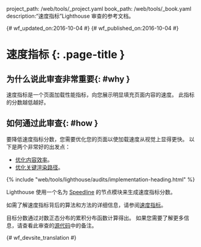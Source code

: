 project_path: /web/tools/_project.yaml
book_path: /web/tools/_book.yaml
description:“速度指标”Lighthouse 审查的参考文档。

{# wf_updated_on:2016-10-04 #}
{# wf_published_on:2016-10-04 #}

# 速度指标 {: .page-title }

## 为什么说此审查非常重要{: #why }

速度指标是一个页面加载性能指标，向您展示明显填充页面内容的速度。
此指标的分数越低越好。

## 如何通过此审查{: #how }

要降低速度指标分数，您需要优化您的页面以使加载速度从视觉上显得更快。
以下是两个非常好的出发点：

* [优化内容效率](/web/fundamentals/performance/optimizing-content-efficiency/)。
* [优化关键渲染路径](/web/fundamentals/performance/critical-rendering-path/)。

{% include "web/tools/lighthouse/audits/implementation-heading.html" %}

Lighthouse 使用一个名为 [Speedline](https://github.com/pmdartus/speedline) 的节点模块来生成速度指标分数。



如需了解速度指标背后的算法和方法的详细信息，请参阅[速度指标](https://sites.google.com/a/webpagetest.org/docs/using-webpagetest/metrics/speed-index)。


目标分数通过对数正态分布的累积分布函数计算得出。
如果您需要了解更多信息，请查看此审查的[源代码](https://github.com/GoogleChrome/lighthouse/blob/master/lighthouse-core/audits/speed-index-metric.js)中的备注。




{# wf_devsite_translation #}
